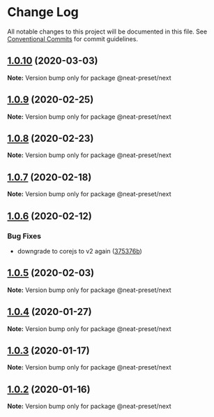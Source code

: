 # Change Log

All notable changes to this project will be documented in this file.
See [Conventional Commits](https://conventionalcommits.org) for commit guidelines.

## [1.0.10](https://github.com/igl/neat-preset/compare/@neat-preset/next@1.0.9...@neat-preset/next@1.0.10) (2020-03-03)

**Note:** Version bump only for package @neat-preset/next





## [1.0.9](https://github.com/igl/neat-preset/compare/@neat-preset/next@1.0.8...@neat-preset/next@1.0.9) (2020-02-25)

**Note:** Version bump only for package @neat-preset/next





## [1.0.8](https://github.com/igl/neat-preset/compare/@neat-preset/next@1.0.7...@neat-preset/next@1.0.8) (2020-02-23)

**Note:** Version bump only for package @neat-preset/next





## [1.0.7](https://github.com/igl/neat-preset/compare/@neat-preset/next@1.0.6...@neat-preset/next@1.0.7) (2020-02-18)

**Note:** Version bump only for package @neat-preset/next





## [1.0.6](https://github.com/igl/neat-preset/compare/@neat-preset/next@1.0.5...@neat-preset/next@1.0.6) (2020-02-12)


### Bug Fixes

* downgrade to corejs to v2 again ([375376b](https://github.com/igl/neat-preset/commit/375376b83a892f6536320e87a06ac2f81553a568))





## [1.0.5](https://github.com/igl/neat-preset/compare/@neat-preset/next@1.0.4...@neat-preset/next@1.0.5) (2020-02-03)

**Note:** Version bump only for package @neat-preset/next





## [1.0.4](https://github.com/igl/neat-preset/compare/@neat-preset/next@1.0.3...@neat-preset/next@1.0.4) (2020-01-27)

**Note:** Version bump only for package @neat-preset/next





## [1.0.3](https://github.com/igl/neat-preset/compare/@neat-preset/next@1.0.2...@neat-preset/next@1.0.3) (2020-01-17)

**Note:** Version bump only for package @neat-preset/next





## [1.0.2](https://github.com/igl/neat-preset/compare/@neat-preset/next@1.0.1...@neat-preset/next@1.0.2) (2020-01-16)

**Note:** Version bump only for package @neat-preset/next
